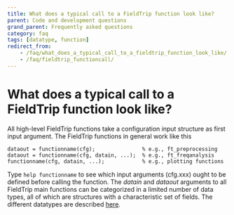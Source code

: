 ```yaml
---
title: What does a typical call to a FieldTrip function look like?
parent: Code and development questions
grand_parent: Frequently asked questions
category: faq
tags: [datatype, function]
redirect_from:
    - /faq/what_does_a_typical_call_to_a_fieldtrip_function_look_like/
    - /faq/fieldtrip_functioncall/
---
```


# What does a typical call to a FieldTrip function look like?

All high-level FieldTrip functions take a configuration input structure as first input argument. The FieldTrip functions in general work like this

    dataout = functionname(cfg);               % e.g., ft_preprocessing
    dataout = functionname(cfg, datain, ...);  % e.g., ft_freqanalysis
    functionname(cfg, datain, ...);            % e.g., plotting functions

Type `help functionname` to see which input arguments (cfg.xxx) ought to be defined before calling the function. The _datain_ and _dataout_ arguments to all FieldTrip main functions can be categorized in a limited number of data types, all of which are structures with a characteristic set of fields. The different datatypes are described [here](/faq/how_are_the_various_data_structures_defined).
